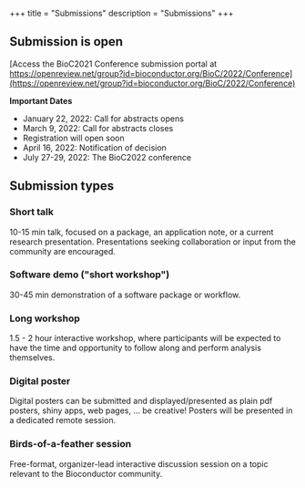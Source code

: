 +++
title = "Submissions"
description = "Submissions"
+++

## Submission is open

[Access the BioC2021 Conference submission portal at https://openreview.net/group?id=bioconductor.org/BioC/2022/Conference](https://openreview.net/group?id=bioconductor.org/BioC/2022/Conference)

**Important Dates**
* January 22, 2022: Call for abstracts opens
* March 9, 2022: Call for abstracts closes
* Registration will open soon
* April 16, 2022: Notification of decision
* July 27-29, 2022: The BioC2022 conference

<!--* January 22, 2021: Call for abstracts opens
* New! Deadline extended to March 16, 2021: Abstract submission closes
* Abstract submission is now closed. All submissions are currently under review.
* April 16, 2021: Notification of decision
* Registration will open soon
* August 4-6, 2021: BioC2021
-->

## Submission types

### Short talk
10-15 min talk, focused on a package, an application note, or a current research presentation. Presentations seeking collaboration or input from the community are encouraged.

### Software demo ("short workshop")
30-45 min demonstration of a software package or workflow.

### Long workshop
1.5 - 2 hour interactive workshop, where participants will be expected to have the time and opportunity to follow along and perform analysis themselves.

### Digital poster
Digital posters can be submitted and displayed/presented as plain pdf posters, shiny apps, web pages, ... be creative! Posters will be presented in a dedicated remote session.

### Birds-of-a-feather session
Free-format, organizer-lead interactive discussion session on a topic relevant to the Bioconductor community. 
